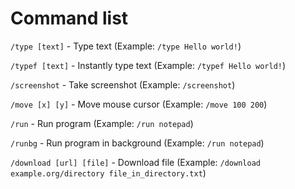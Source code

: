 # Command list
```/type [text]``` - Type text
(Example: ```/type Hello world!```)

```/typef [text]``` - Instantly type text
(Example: ```/typef Hello world!```)

```/screenshot``` - Take screenshot
(Example: ```/screenshot```)

```/move [x] [y]``` - Move mouse cursor
(Example: ```/move 100 200```)

```/run``` - Run program
(Example: ```/run notepad```)

```/runbg``` - Run program in background
(Example: ```/run notepad```)

```/download [url] [file]``` - Download file
(Example: ```/download example.org/directory file_in_directory.txt```)
